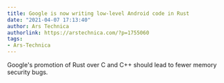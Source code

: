 ```yaml
---
title: Google is now writing low-level Android code in Rust
date: "2021-04-07 17:13:40"
author: Ars Technica
authorlink: https://arstechnica.com/?p=1755060
tags:
- Ars-Technica
---
```

Google's promotion of Rust over C and C++ should lead to fewer memory security bugs. 